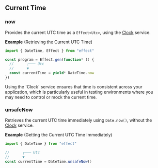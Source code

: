 ## Current Time

### now

Provides the current UTC time as a `Effect<Utc>`, using the [Clock](/docs/requirements-management/default-services/) service.

**Example** (Retrieving the Current UTC Time)

```ts twoslash
import { DateTime, Effect } from "effect"

const program = Effect.gen(function* () {
  //      ┌─── Utc
  //      ▼
  const currentTime = yield* DateTime.now
})
```

<Aside type="tip" title="Why Use the Clock Service?">
  Using the `Clock` service ensures that time is consistent across your
  application, which is particularly useful in testing environments where
  you may need to control or mock the current time.
</Aside>

### unsafeNow

Retrieves the current UTC time immediately using `Date.now()`, without the [Clock](/docs/requirements-management/default-services/) service.

**Example** (Getting the Current UTC Time Immediately)

```ts twoslash
import { DateTime } from "effect"

//      ┌─── Utc
//      ▼
const currentTime = DateTime.unsafeNow()
```

